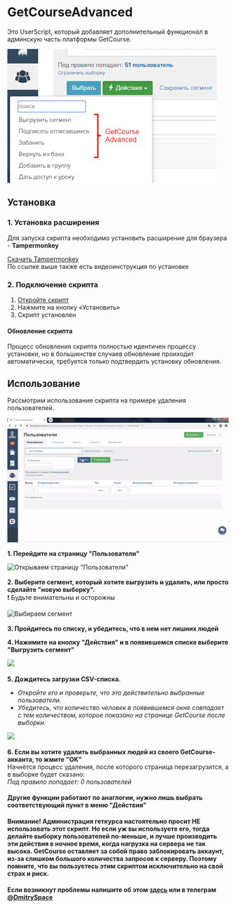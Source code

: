 # GetCourseAdvanced
Это UserScript, который добавляет дополнительный функционал в админскую часть платформы GetCourse.

![](https://github.com/DmitrySpace/GetCourseAdvanced/raw/master/img/gca.png)

## Установка

### 1. Установка расширения
Для запуска скрипта необходимо установить расширение для браузера - **Tampermonkey**

[Скачать Tampermonkey](https://tampermonkey.net/)\
По ссылке выше также есть видеоинструкция по установке

### 2. Подключение скрипта

1. [Откройте скрипт](https://github.com/DmitrySpace/GetCourseAdvanced/raw/master/GetCourseAdvanced.user.js)
2. Нажмите на кнопку «Установить»
3. Скрипт установлен

#### Обновление скрипта
Процесс обновления скрипта полностью идентичен процессу установки, но в большинстве случаев обновление проиходит автоматически, требуется только подтвердить установку обновления.

## Использование
Рассмотрим использование скрипта на примере удаления пользователей.

![](https://github.com/DmitrySpace/GetCourseAdvanced/raw/master/img/userdeletion.gif)

**1. Перейдите на страницу "Пользователи"**

![Открываем страницу "Пользователи"](https://i.imgur.com/erD9ycv.png)
 \
 \
**2. Выберите сегмент, который хотите выгрузить и удалить, или просто сделайте "новую выборку".**\
:exclamation: Будьте внимательны и осторожны
  
![Выбираем сегмент](https://i.imgur.com/WuCSnwr.png)
 \
 \
**3. Пройдитесь по списку, и убедитесь, что в нем нет лишних людей**  

**4. Нажимите на кнопку "Действия" и в появившемся списке выберите "Выгрузить сегмент"**

![](https://i.imgur.com/80ivfuO.png)
 \
 \
**5. Дождитесь загрузки CSV-списка.**
- *Откройте его и проверьте, что это действительно выбранные пользователи.*
- *Убедитесь, что количество человек в появившемся окне совпадает с тем количеством, которое показано на странице  GetCourse после выборки.*

![](https://i.imgur.com/Urdagvx.png)
 \
 \
**6. Если вы хотите удалить выбранных людей из своего GetCourse-акканта, то жмите "OK"**\
Начнётся процесс удаления, после которого страница перезагрузится, а в выборке будет сказано:\
*Под правило попадает: 0 пользователей*

#### Другие функции работают по анаглогии, нужно лишь выбрать соответствующий пункт в меню "Действия"


#### Внимание! Администрация геткурса настоятельно просит НЕ использовать этот скрипт. Но если уж вы используете его, тогда делайте выборку пользователей по-меньше, и лучше производить эти действия в ночное время, когда нагрузка на сервера не так высока. GetCourse оставляет за собой право заблокировать аккаунт, из-за слишком большого количества запросов к серверу. Поэтому помните, что вы пользуетесь этим скриптом исключительно на свой страх и риск. 

#### Если возникнут проблемы напишите об этом [здесь](https://github.com/DmitrySpace/GetCourseAdvanced/issues) или в телеграм [@DmitrySpace](https://tlgg.ru/DmitrySpace)
